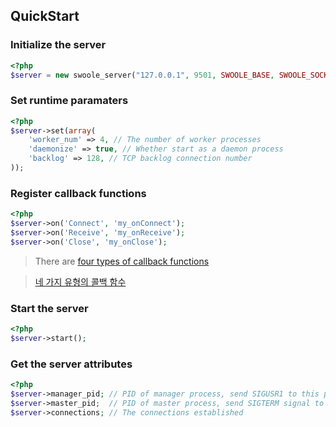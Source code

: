 ## QuickStart

### Initialize the server

```php
<?php
$server = new swoole_server("127.0.0.1", 9501, SWOOLE_BASE, SWOOLE_SOCK_TCP);
```

### Set runtime paramaters

```php
<?php
$server->set(array(
    'worker_num' => 4, // The number of worker processes
    'daemonize' => true, // Whether start as a daemon process
    'backlog' => 128, // TCP backlog connection number
));
```

### Register callback functions

```php
<?php
$server->on('Connect', 'my_onConnect');
$server->on('Receive', 'my_onReceive');
$server->on('Close', 'my_onClose');
```
> There are [four types of callback functions](/modules/swoole-server/common-problems.md)

> [네 가지 유형의 콜백 함수](/modules/swoole-server/common-problems.md)

### Start the server

```php
<?php
$server->start();
```

### Get the server attributes

```php
<?php
$server->manager_pid; // PID of manager process, send SIGUSR1 to this process to reload the application
$server->master_pid;  // PID of master process, send SIGTERM signal to this process to shutdown the server
$server->connections; // The connections established
```
